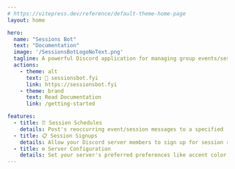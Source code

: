 ```yaml
---
# https://vitepress.dev/reference/default-theme-home-page
layout: home

hero:
  name: "Sessions Bot"
  text: "Documentation"
  image: '/SessionsBotLogoNoText.png'
  tagline: A powerful Discord application for managing group events/sessions — streamlined, automated, and reliable.
  actions:
    - theme: alt
      text: 🔗 sessionsbot.fyi
      link: https://sessionsbot.fyi
    - theme: brand
      text: Read Documentation
      link: /getting-started

features:
  - title: ⏰ Session Schedules
    details: Post's reoccurring event/session messages to a specified 'Sign-up Channel'.
  - title: 📋 Session Signups
    details: Allow your Discord server members to sign up for session roles with ease!
  - title: ⚙️ Server Configuration
    details: Set your server's preferred preferences like accent color, session posting time, and more!
---
```


